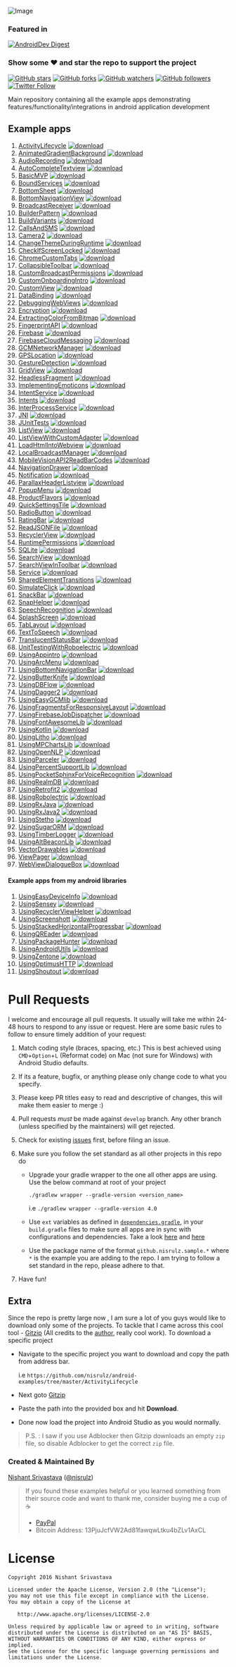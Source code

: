 ![Image](/img/github_banner.png)

### Featured in
[![AndroidDev Digest](https://img.shields.io/badge/AndroidDev%20Digest-%23100-blue.svg)](https://www.androiddevdigest.com/digest-100/)

### Show some :heart: and star the repo to support the project
[![GitHub stars](https://img.shields.io/github/stars/nisrulz/android-examples.svg?style=social&label=Star)](https://github.com/nisrulz/android-examples) [![GitHub forks](https://img.shields.io/github/forks/nisrulz/android-examples.svg?style=social&label=Fork)](https://github.com/nisrulz/android-examples/fork) [![GitHub watchers](https://img.shields.io/github/watchers/nisrulz/android-examples.svg?style=social&label=Watch)](https://github.com/nisrulz/android-examples) [![GitHub followers](https://img.shields.io/github/followers/nisrulz.svg?style=social&label=Follow)](https://github.com/nisrulz/android-examples)  
[![Twitter Follow](https://img.shields.io/twitter/follow/nisrulz.svg?style=social)](https://twitter.com/nisrulz)

Main repository containing all the example apps demonstrating features/functionality/integrations in android application development

## Example apps
1. [ActivityLifecycle](/ActivityLifecycle) [![download](/img/ic_download.png)](https://kinolien.github.com/gitzip/?download=https://github.com/nisrulz/android-examples/tree/master/ActivityLifecycle)
1. [AnimatedGradientBackground](/AnimatedGradientBackground) [![download](/img/ic_download.png)](https://kinolien.github.com/gitzip/?download=https://github.com/nisrulz/android-examples/tree/master/AnimatedGradientBackground)
1. [AudioRecording](/AudioRecording) [![download](/img/ic_download.png)](https://kinolien.github.com/gitzip/?download=https://github.com/nisrulz/android-examples/tree/master/AudioRecording)
1. [AutoCompleteTextview](/AutoCompleteTextview) [![download](/img/ic_download.png)](https://kinolien.github.com/gitzip/?download=https://github.com/nisrulz/android-examples/tree/master/AutoCompleteTextview)
1. [BasicMVP](/BasicMVP) [![download](/img/ic_download.png)](https://kinolien.github.com/gitzip/?download=https://github.com/nisrulz/android-examples/tree/master/BasicMVP)
1. [BoundServices](/BoundServices) [![download](/img/ic_download.png)](https://kinolien.github.com/gitzip/?download=https://github.com/nisrulz/android-examples/tree/master/BoundServices)
1. [BottomSheet](/BottomSheet) [![download](/img/ic_download.png)](https://kinolien.github.com/gitzip/?download=https://github.com/nisrulz/android-examples/tree/master/BottomSheet)
1. [BottomNavigationView](/BottomNavigationView) [![download](/img/ic_download.png)](https://kinolien.github.com/gitzip/?download=https://github.com/nisrulz/android-examples/tree/master/BottomNavigationView)
1. [BroadcastReceiver](/BroadcastReceiver) [![download](/img/ic_download.png)](https://kinolien.github.com/gitzip/?download=https://github.com/nisrulz/android-examples/tree/master/BroadcastReceiver)
1. [BuilderPattern](/BuilderPattern) [![download](/img/ic_download.png)](https://kinolien.github.com/gitzip/?download=https://github.com/nisrulz/android-examples/tree/master/BuilderPattern)
1. [BuildVariants](/BuildVariants) [![download](/img/ic_download.png)](https://kinolien.github.com/gitzip/?download=https://github.com/nisrulz/android-examples/tree/master/BuildVariants)
1. [CallsAndSMS](/CallsAndSMS) [![download](/img/ic_download.png)](https://kinolien.github.com/gitzip/?download=https://github.com/nisrulz/android-examples/tree/master/CallsAndSMS)
1. [Camera2](/Camera2) [![download](/img/ic_download.png)](https://kinolien.github.com/gitzip/?download=https://github.com/nisrulz/android-examples/tree/master/Camera2)
1. [ChangeThemeDuringRuntime](/ChangeThemeDuringRuntime) [![download](/img/ic_download.png)](https://kinolien.github.com/gitzip/?download=https://github.com/nisrulz/android-examples/tree/master/ChangeThemeDuringRuntime)
1. [CheckIfScreenLocked](/CheckIfScreenLocked) [![download](/img/ic_download.png)](https://kinolien.github.com/gitzip/?download=https://github.com/nisrulz/android-examples/tree/master/CheckIfScreenLocked)
1. [ChromeCustomTabs](/ChromeCustomTabs) [![download](/img/ic_download.png)](https://kinolien.github.com/gitzip/?download=https://github.com/nisrulz/android-examples/tree/master/ChromeCustomTabs)
1. [CollapsibleToolbar](/CollapsibleToolbar) [![download](/img/ic_download.png)](https://kinolien.github.com/gitzip/?download=https://github.com/nisrulz/android-examples/tree/master/CollapsibleToolbar)
1. [CustomBroadcastPermissions](/CustomBroadcastPermissions) [![download](/img/ic_download.png)](https://kinolien.github.com/gitzip/?download=https://github.com/nisrulz/android-examples/tree/master/CustomBroadcastPermissions)
1. [CustomOnboardingIntro](/CustomOnboardingIntro) [![download](/img/ic_download.png)](https://kinolien.github.com/gitzip/?download=https://github.com/nisrulz/android-examples/tree/master/CustomOnboardingIntro)
1. [CustomView](/CustomView) [![download](/img/ic_download.png)](https://kinolien.github.com/gitzip/?download=https://github.com/nisrulz/android-examples/tree/master/CustomView)
1. [DataBinding](/DataBinding) [![download](/img/ic_download.png)](https://kinolien.github.com/gitzip/?download=https://github.com/nisrulz/android-examples/tree/master/DataBinding)
1. [DebuggingWebViews](/DebuggingWebViews) [![download](/img/ic_download.png)](https://kinolien.github.com/gitzip/?download=https://github.com/nisrulz/android-examples/tree/master/DebuggingWebViews)
1. [Encryption](/Encryption) [![download](/img/ic_download.png)](https://kinolien.github.com/gitzip/?download=https://github.com/nisrulz/android-examples/tree/master/Encryption)
1. [ExtractingColorFromBitmap](/ExtractingColorFromBitmap) [![download](/img/ic_download.png)](https://kinolien.github.com/gitzip/?download=https://github.com/nisrulz/android-examples/tree/master/ExtractingColorFromBitmap)
1. [FingerprintAPI](/FingerprintAPI) [![download](/img/ic_download.png)](https://kinolien.github.com/gitzip/?download=https://github.com/nisrulz/android-examples/tree/master/FingerprintAPI)
1. [Firebase](/Firebase) [![download](/img/ic_download.png)](https://kinolien.github.com/gitzip/?download=https://github.com/nisrulz/android-examples/tree/master/Firebase)
1. [FirebaseCloudMessaging](/FirebaseCloudMessaging) [![download](/img/ic_download.png)](https://kinolien.github.com/gitzip/?download=https://github.com/nisrulz/android-examples/tree/master/FirebaseCloudMessaging)
1. [GCMNetworkManager](/GCMNetworkManager) [![download](/img/ic_download.png)](https://kinolien.github.com/gitzip/?download=https://github.com/nisrulz/android-examples/tree/master/GCMNetworkManager)
1. [GPSLocation](/GPSLocation) [![download](/img/ic_download.png)](https://kinolien.github.com/gitzip/?download=https://github.com/nisrulz/android-examples/tree/master/GPSLocation)
1. [GestureDetection](/GestureDetection) [![download](/img/ic_download.png)](https://kinolien.github.com/gitzip/?download=https://github.com/nisrulz/android-examples/tree/master/GestureDetection)
1. [GridView](/GridView) [![download](/img/ic_download.png)](https://kinolien.github.com/gitzip/?download=https://github.com/nisrulz/android-examples/tree/master/GridView)
1. [HeadlessFragment](/HeadlessFragment) [![download](/img/ic_download.png)](https://kinolien.github.com/gitzip/?download=https://github.com/nisrulz/android-examples/tree/master/HeadlessFragment)
1. [ImplementingEmoticons](/ImplementingEmoticons) [![download](/img/ic_download.png)](https://kinolien.github.com/gitzip/?download=https://github.com/nisrulz/android-examples/tree/master/ImplementingEmoticons)
1. [IntentService](/IntentService) [![download](/img/ic_download.png)](https://kinolien.github.com/gitzip/?download=https://github.com/nisrulz/android-examples/tree/master/IntentService)
1. [Intents](/Intents) [![download](/img/ic_download.png)](https://kinolien.github.com/gitzip/?download=https://github.com/nisrulz/android-examples/tree/master/Intents)
1. [InterProcessService](/InterProcessService) [![download](/img/ic_download.png)](https://kinolien.github.com/gitzip/?download=https://github.com/nisrulz/android-examples/tree/master/InterProcessService)
1. [JNI](/JNI) [![download](/img/ic_download.png)](https://kinolien.github.com/gitzip/?download=https://github.com/nisrulz/android-examples/tree/master/JNI)
1. [JUnitTests](/JUnitTests) [![download](/img/ic_download.png)](https://kinolien.github.com/gitzip/?download=https://github.com/nisrulz/android-examples/tree/master/JUnitTests)
1. [ListView](/ListView) [![download](/img/ic_download.png)](https://kinolien.github.com/gitzip/?download=https://github.com/nisrulz/android-examples/tree/master/ListView)
1. [ListViewWithCustomAdapter](/ListViewWithCustomAdapter) [![download](/img/ic_download.png)](https://kinolien.github.com/gitzip/?download=https://github.com/nisrulz/android-examples/tree/master/ListViewWithCustomAdapter)
1. [LoadHtmlIntoWebview](/LoadHtmlIntoWebview) [![download](/img/ic_download.png)](https://kinolien.github.com/gitzip/?download=https://github.com/nisrulz/android-examples/tree/master/LoadHtmlIntoWebview)
1. [LocalBroadcastManager](/LocalBroadcastManager) [![download](/img/ic_download.png)](https://kinolien.github.com/gitzip/?download=https://github.com/nisrulz/android-examples/tree/master/LocalBroadcastManager)
1. [MobileVisionAPI2ReadBarCodes](/MobileVisionAPI2ReadBarCodes) [![download](/img/ic_download.png)](https://kinolien.github.com/gitzip/?download=https://github.com/nisrulz/android-examples/tree/master/MobileVisionAPI2ReadBarCodes)
1. [NavigationDrawer](/NavigationDrawer) [![download](/img/ic_download.png)](https://kinolien.github.com/gitzip/?download=https://github.com/nisrulz/android-examples/tree/master/NavigationDrawer)
1. [Notification](/Notification) [![download](/img/ic_download.png)](https://kinolien.github.com/gitzip/?download=https://github.com/nisrulz/android-examples/tree/master/Notification)
1. [ParallaxHeaderListview](/ParallaxHeaderListview) [![download](/img/ic_download.png)](https://kinolien.github.com/gitzip/?download=https://github.com/nisrulz/android-examples/tree/master/ParallaxHeaderListview)
1. [PopupMenu](/PopupMenu) [![download](/img/ic_download.png)](https://kinolien.github.com/gitzip/?download=https://github.com/nisrulz/android-examples/tree/master/PopupMenu)
1. [ProductFlavors](/ProductFlavors) [![download](/img/ic_download.png)](https://kinolien.github.com/gitzip/?download=https://github.com/nisrulz/android-examples/tree/master/ProductFlavors)
1. [QuickSettingsTile](/QuickSettingsTile) [![download](/img/ic_download.png)](https://kinolien.github.com/gitzip/?download=https://github.com/nisrulz/android-examples/tree/master/QuickSettingsTile)
1. [RadioButton](/RadioButton) [![download](/img/ic_download.png)](https://kinolien.github.com/gitzip/?download=https://github.com/nisrulz/android-examples/tree/master/RadioButton)
1. [RatingBar](/RatingBar) [![download](/img/ic_download.png)](https://kinolien.github.com/gitzip/?download=https://github.com/nisrulz/android-examples/tree/master/RatingBar)
1. [ReadJSONFile](/ReadJSONFile) [![download](/img/ic_download.png)](https://kinolien.github.com/gitzip/?download=https://github.com/nisrulz/android-examples/tree/master/ReadJSONFile)
1. [RecyclerView](/RecyclerView) [![download](/img/ic_download.png)](https://kinolien.github.com/gitzip/?download=https://github.com/nisrulz/android-examples/tree/master/RecyclerView)
1. [RuntimePermissions](/RuntimePermissions) [![download](/img/ic_download.png)](https://kinolien.github.com/gitzip/?download=https://github.com/nisrulz/android-examples/tree/master/RuntimePermissions)
1. [SQLite](/SQLite) [![download](/img/ic_download.png)](https://kinolien.github.com/gitzip/?download=https://github.com/nisrulz/android-examples/tree/master/SQLite)
1. [SearchView](/SearchView) [![download](/img/ic_download.png)](https://kinolien.github.com/gitzip/?download=https://github.com/nisrulz/android-examples/tree/master/SearchView)
1. [SearchViewInToolbar](/SearchViewInToolbar) [![download](/img/ic_download.png)](https://kinolien.github.com/gitzip/?download=https://github.com/nisrulz/android-examples/tree/master/SearchViewInToolbar)
1. [Service](/Service) [![download](/img/ic_download.png)](https://kinolien.github.com/gitzip/?download=https://github.com/nisrulz/android-examples/tree/master/Service)
1. [SharedElementTransitions](/SharedElementTransitions) [![download](/img/ic_download.png)](https://kinolien.github.com/gitzip/?download=https://github.com/nisrulz/android-examples/tree/master/SharedElementTransitions)
1. [SimulateClick](/SimulateClick) [![download](/img/ic_download.png)](https://kinolien.github.com/gitzip/?download=https://github.com/nisrulz/android-examples/tree/master/SimulateClick)
1. [SnackBar](/SnackBar) [![download](/img/ic_download.png)](https://kinolien.github.com/gitzip/?download=https://github.com/nisrulz/android-examples/tree/master/SnackBar)
1. [SnapHelper](/SnapHelper) [![download](/img/ic_download.png)](https://kinolien.github.com/gitzip/?download=https://github.com/nisrulz/android-examples/tree/master/SnapHelper)
1. [SpeechRecognition](/SpeechRecognition) [![download](/img/ic_download.png)](https://kinolien.github.com/gitzip/?download=https://github.com/nisrulz/android-examples/tree/master/SpeechRecognition)
1. [SplashScreen](/SplashScreen) [![download](/img/ic_download.png)](https://kinolien.github.com/gitzip/?download=https://github.com/nisrulz/android-examples/tree/master/SplashScreen)
1. [TabLayout](/TabLayout) [![download](/img/ic_download.png)](https://kinolien.github.com/gitzip/?download=https://github.com/nisrulz/android-examples/tree/master/TabLayout)
1. [TextToSpeech](/TextToSpeech) [![download](/img/ic_download.png)](https://kinolien.github.com/gitzip/?download=https://github.com/nisrulz/android-examples/tree/master/TextToSpeech)
1. [TranslucentStatusBar](/TranslucentStatusBar) [![download](/img/ic_download.png)](https://kinolien.github.com/gitzip/?download=https://github.com/nisrulz/android-examples/tree/master/TranslucentStatusBar)
1. [UnitTestingWithRoboelectric](/UnitTestingWithRoboelectric) [![download](/img/ic_download.png)](https://kinolien.github.com/gitzip/?download=https://github.com/nisrulz/android-examples/tree/master/UnitTestingWithRoboelectric)
1. [UsingAppintro](/UsingAppintro) [![download](/img/ic_download.png)](https://kinolien.github.com/gitzip/?download=https://github.com/nisrulz/android-examples/tree/master/UsingAppintro)
1. [UsingArcMenu](/UsingArcMenu) [![download](/img/ic_download.png)](https://kinolien.github.com/gitzip/?download=https://github.com/nisrulz/android-examples/tree/master/UsingArcMenu)
1. [UsingBottomNavigationBar](/UsingBottomNavigationBar) [![download](/img/ic_download.png)](https://kinolien.github.com/gitzip/?download=https://github.com/nisrulz/android-examples/tree/master/UsingBottomNavigationBar)
1. [UsingButterKnife](/UsingButterKnife) [![download](/img/ic_download.png)](https://kinolien.github.com/gitzip/?download=https://github.com/nisrulz/android-examples/tree/master/UsingButterKnife)
1. [UsingDBFlow](/UsingDBFlow) [![download](/img/ic_download.png)](https://kinolien.github.com/gitzip/?download=https://github.com/nisrulz/android-examples/tree/master/UsingDBFlow)
1. [UsingDagger2](/UsingDagger2) [![download](/img/ic_download.png)](https://kinolien.github.com/gitzip/?download=https://github.com/nisrulz/android-examples/tree/master/UsingDagger2)
1. [UsingEasyGCMlib](/UsingEasyGCMlib) [![download](/img/ic_download.png)](https://kinolien.github.com/gitzip/?download=https://github.com/nisrulz/android-examples/tree/master/UsingEasyGCMlib)
1. [UsingFragmentsForResponsiveLayout](/UsingFragmentsForResponsiveLayout) [![download](/img/ic_download.png)](https://kinolien.github.com/gitzip/?download=https://github.com/nisrulz/android-examples/tree/master/UsingFragmentsForResponsiveLayout)
1. [UsingFirebaseJobDispatcher](/UsingFirebaseJobDispatcher) [![download](/img/ic_download.png)](https://kinolien.github.com/gitzip/?download=https://github.com/nisrulz/android-examples/tree/master/UsingFirebaseJobDispatcher)
1. [UsingFontAwesomeLib](/UsingFontAwesomeLib) [![download](/img/ic_download.png)](https://kinolien.github.com/gitzip/?download=https://github.com/nisrulz/android-examples/tree/master/UsingFontAwesomeLib)
1. [UsingKotlin](/UsingKotlin) [![download](/img/ic_download.png)](https://kinolien.github.com/gitzip/?download=https://github.com/nisrulz/android-examples/tree/master/UsingKotlin)
1. [UsingLitho](/UsingLitho) [![download](/img/ic_download.png)](https://kinolien.github.com/gitzip/?download=https://github.com/nisrulz/android-examples/tree/master/UsingLitho)
1. [UsingMPChartsLib](/UsingMPChartsLib) [![download](/img/ic_download.png)](https://kinolien.github.com/gitzip/?download=https://github.com/nisrulz/android-examples/tree/master/UsingMPChartsLib)
1. [UsingOpenNLP](/UsingOpenNLP) [![download](/img/ic_download.png)](https://kinolien.github.com/gitzip/?download=https://github.com/nisrulz/android-examples/tree/master/UsingOpenNLP)
1. [UsingParceler](/UsingParceler) [![download](/img/ic_download.png)](https://kinolien.github.com/gitzip/?download=https://github.com/nisrulz/android-examples/tree/master/UsingParceler)
1. [UsingPercentSupportLib](/UsingPercentSupportLib) [![download](/img/ic_download.png)](https://kinolien.github.com/gitzip/?download=https://github.com/nisrulz/android-examples/tree/master/UsingPercentSupportLib)
1. [UsingPocketSphinxForVoiceRecognition](/UsingPocketSphinxForVoiceRecognition) [![download](/img/ic_download.png)](https://kinolien.github.com/gitzip/?download=https://github.com/nisrulz/android-examples/tree/master/UsingPocketSphinxForVoiceRecognition)
1. [UsingRealmDB](/UsingRealmDB) [![download](/img/ic_download.png)](https://kinolien.github.com/gitzip/?download=https://github.com/nisrulz/android-examples/tree/master/UsingRealmDB)
1. [UsingRetrofit2](/UsingRetrofit2) [![download](/img/ic_download.png)](https://kinolien.github.com/gitzip/?download=https://github.com/nisrulz/android-examples/tree/master/UsingRetrofit2)
1. [UsingRobolectric](/UsingRobolectric) [![download](/img/ic_download.png)](https://kinolien.github.com/gitzip/?download=https://github.com/nisrulz/android-examples/tree/master/UsingRobolectric)
1. [UsingRxJava](/UsingRxJava) [![download](/img/ic_download.png)](https://kinolien.github.com/gitzip/?download=https://github.com/nisrulz/android-examples/tree/master/UsingRxJava)
1. [UsingRxJava2](/UsingRxJava2) [![download](/img/ic_download.png)](https://kinolien.github.com/gitzip/?download=https://github.com/nisrulz/android-examples/tree/master/UsingRxJava2)
1. [UsingStetho](/UsingStetho) [![download](/img/ic_download.png)](https://kinolien.github.com/gitzip/?download=https://github.com/nisrulz/android-examples/tree/master/UsingStetho)
1. [UsingSugarORM](/UsingSugarORM) [![download](/img/ic_download.png)](https://kinolien.github.com/gitzip/?download=https://github.com/nisrulz/android-examples/tree/master/UsingSugarORM)
1. [UsingTimberLogger](/UsingTimberLogger) [![download](/img/ic_download.png)](https://kinolien.github.com/gitzip/?download=https://github.com/nisrulz/android-examples/tree/master/UsingTimberLogger)
1. [UsingAltBeaconLib](/UsingltBeaconLib) [![download](/img/ic_download.png)](https://kinolien.github.com/gitzip/?download=https://github.com/nisrulz/android-examples/tree/master/UsingltBeaconLib)
1. [VectorDrawables](/VectorDrawables) [![download](/img/ic_download.png)](https://kinolien.github.com/gitzip/?download=https://github.com/nisrulz/android-examples/tree/master/VectorDrawables)
1. [ViewPager](/ViewPager) [![download](/img/ic_download.png)](https://kinolien.github.com/gitzip/?download=https://github.com/nisrulz/android-examples/tree/master/ViewPager)
1. [WebViewDialogueBox](/WebViewDialogueBox) [![download](/img/ic_download.png)](https://kinolien.github.com/gitzip/?download=https://github.com/nisrulz/android-examples/tree/master/WebViewDialogueBox)

#### Example apps from my android libraries
1. [UsingEasyDeviceInfo](https://github.com/nisrulz/easydeviceinfo/tree/master/app) [![download](/img/ic_download.png)](https://kinolien.github.com/gitzip/?download=https://github.com/nisrulz/easydeviceinfo/tree/master/app)
1. [UsingSensey](https://github.com/nisrulz/sensey/tree/master/sample) [![download](/img/ic_download.png)](https://kinolien.github.com/gitzip/?download=https://github.com/nisrulz/sensey/tree/master/sample)
1. [UsingRecyclerViewHelper](https://github.com/nisrulz/recyclerviewhelper/tree/master/app) [![download](/img/ic_download.png)](https://kinolien.github.com/gitzip/?download=https://github.com/nisrulz/recyclerviewhelper/tree/master/app)
1. [UsingScreenshott](https://github.com/nisrulz/screenshott/tree/master/sample) [![download](/img/ic_download.png)](https://kinolien.github.com/gitzip/?download=https://github.com/nisrulz/screenshott/tree/master/sample)
1. [UsingStackedHorizontalProgressbar](https://github.com/nisrulz/stackedhorizontalprogressbar/tree/master/sample) [![download](/img/ic_download.png)](https://kinolien.github.com/gitzip/?download=https://github.com/nisrulz/stackedhorizontalprogressbar/tree/master/sample)
1. [UsingQREader](https://github.com/nisrulz/qreader/tree/master/app) [![download](/img/ic_download.png)](https://kinolien.github.com/gitzip/?download=https://github.com/nisrulz/qreader/tree/master/app)
1. [UsingPackageHunter](https://github.com/nisrulz/packagehunter/tree/master/app) [![download](/img/ic_download.png)](https://kinolien.github.com/gitzip/?download=https://github.com/nisrulz/packagehunter/tree/master/app)
1. [UsingAndroidUtils](https://github.com/nisrulz/android-utils/tree/master/sample) [![download](/img/ic_download.png)](https://kinolien.github.com/gitzip/?download=https://github.com/nisrulz/android-utils/tree/master/sample)
1. [UsingZentone](https://github.com/nisrulz/zentone/tree/master/app) [![download](/img/ic_download.png)](https://kinolien.github.com/gitzip/?download=https://github.com/nisrulz/zentone/tree/master/app)
1. [UsingOptimusHTTP](https://github.com/nisrulz/OptimusHTTP/tree/master/sample) [![download](/img/ic_download.png)](https://kinolien.github.com/gitzip/?download=https://github.com/nisrulz/OptimusHTTP/tree/master/sample)
1. [UsingShoutout](https://github.com/nisrulz/ShoutOut/tree/master/sample) [![download](/img/ic_download.png)](https://kinolien.github.com/gitzip/?download=https://github.com/nisrulz/ShoutOut/tree/master/sample)


# Pull Requests
I welcome and encourage all pull requests. It usually will take me within 24-48 hours to respond to any issue or request. Here are some basic rules to follow to ensure timely addition of your request:
  1. Match coding style (braces, spacing, etc.) This is best achieved using `CMD`+`Option`+`L` (Reformat code) on Mac (not sure for Windows) with Android Studio defaults.
  2. If its a feature, bugfix, or anything please only change code to what you specify.
  3. Please keep PR titles easy to read and descriptive of changes, this will make them easier to merge :)
  4. Pull requests _must_ be made against `develop` branch. Any other branch (unless specified by the maintainers) will get rejected.
  5. Check for existing [issues](https://github.com/nisrulz/android-examples/issues) first, before filing an issue.
  6. Make sure you follow the set standard as all other projects in this repo do

      + Upgrade your gradle wrapper to the one all other apps are using. Use the below command at root of your project

          ```
          ./gradlew wrapper --gradle-version <version_name>
          ```
          i.e `./gradlew wrapper --gradle-version 4.0`

      + Use `ext` variables as defined in [`dependencies.gradle`](/dependencies.gradle), in your `build.gradle` files to make sure all apps are in sync with configurations and dependencies. Take a look [here](/DataBinding/app/build.gradle) and [here](/DataBinding/build.gradle)
      
      + Use the package name of the format `github.nisrulz.sample.*` where `*` is the example you are adding to the repo. I am trying to follow a set standard in the repo, please adhere to that.
  7. Have fun!

## Extra
Since the repo is pretty large now , I am sure a lot of you guys would like to download only some of the projects. To tackle that I came across this cool tool - [Gitzip](https://github.com/KinoLien/gitzip) (All credits to the [author](https://github.com/KinoLien), really cool work). To download a specific project
  + Navigate to the specific project you want to download and copy the path from address bar.

    i.e `https://github.com/nisrulz/android-examples/tree/master/ActivityLifecycle`
  + Next goto [Gitzip](https://kinolien.github.io/gitzip/)
  + Paste the path into the provided box and hit **Download**.
  + Done now load the project into Android Studio as you would normally.

> P.S. : I saw if you use Adblocker then Gitzip downloads an empty `zip` file, so disable Adblocker to get the correct `zip` file.

### Created & Maintained By
[Nishant Srivastava](https://github.com/nisrulz) ([@nisrulz](https://www.twitter.com/nisrulz))

> If you found these examples helpful or you learned something from their source code and want to thank me, consider buying me a cup of :coffee:
>  + [PayPal](https://www.paypal.me/nisrulz/5)
>  + Bitcoin Address: 13PjuJcfVW2Ad81fawqwLtku4bZLv1AxCL

License
=======

    Copyright 2016 Nishant Srivastava

    Licensed under the Apache License, Version 2.0 (the "License");
    you may not use this file except in compliance with the License.
    You may obtain a copy of the License at

       http://www.apache.org/licenses/LICENSE-2.0

    Unless required by applicable law or agreed to in writing, software
    distributed under the License is distributed on an "AS IS" BASIS,
    WITHOUT WARRANTIES OR CONDITIONS OF ANY KIND, either express or implied.
    See the License for the specific language governing permissions and
    limitations under the License.
